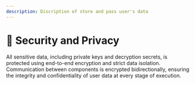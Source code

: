 ```yaml
---
description: Discription of store and pass user's data
---
```


# 🔐 Security and Privacy

All sensitive data, including private keys and decryption secrets, is protected using end-to-end encryption and strict data isolation. Communication between components is encrypted bidirectionally, ensuring the integrity and confidentiality of user data at every stage of execution.

